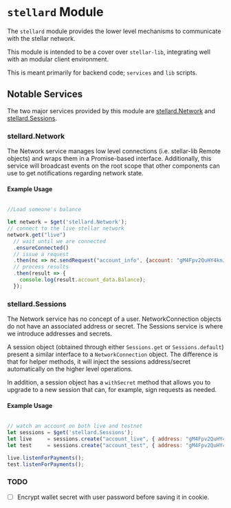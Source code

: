 # `stellard` Module

The `stellard` module provides the lower level mechanisms to communicate with the stellar network.

This module is intended to be a cover over `stellar-lib`, integrating well with an modular client environment.

This is meant primarily for backend code; `services` and `lib` scripts.

## Notable Services

The two major services provided by this module are [stellard.Network](services/network.service.es6) and [stellard.Sessions](services/sessions.service.ed6).

### stellard.Network

The Network service manages low level connections (i.e. stellar-lib Remote objects) and wraps them in a Promise-based interface.  Additionally, this service will broadcast events on the root scope that other components can use to get notifications regarding network state.


#### Example Usage

```javascript

//Load someone's balance

let network = $get('stellard.Network');
// connect to the live stellar network
network.get("live")
  // wait until we are connected
  .ensureConnected()
  // issue a request
  .then(nc => nc.sendRequest("account_info", {account: "gM4Fpv2QuHY4knJsQyYGKEHFGw3eMBwc1U"}))
  // process results
  .then(result => {
    console.log(result.account_data.Balance);
  });

```

### stellard.Sessions

The Network service has no concept of a user.  NetworkConnection objects do not have an associated address or secret.  The Sessions service is where we introduce addresses and secrets.

A session object (obtained through either `Sessions.get` or `Sessions.default`) present a similar interface to a `NetworkConnection` object.  The difference is that for helper methods, it will inject the sessions address/secret automatically on the higher level operations.

In addition, a session object has a `withSecret` method that allows you to upgrade to a new session that can, for example, sign requests as needed.

#### Example Usage

```javascript

// watch an account on both live and testnet
let sessions = $get('stellard.Sessions');
let live     = sessions.create("account_live", { address: "gM4Fpv2QuHY4knJsQyYGKEHFGw3eMBwc1U", connection: 'live' });
let test     = sessions.create("account_test", { address: "gM4Fpv2QuHY4knJsQyYGKEHFGw3eMBwc1U", connection: 'test' });

live.listenForPayments();
test.listenForPayments();

```

### TODO

- [ ] Encrypt wallet secret with user password before saving it in cookie.